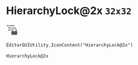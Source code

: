 # HierarchyLock@2x `32x32`
<img src="/img/HierarchyLock.png" width=32 height=32>

``` CSharp
EditorGUIUtility.IconContent("HierarchyLock@2x")
```
```
HierarchyLock@2x
```

